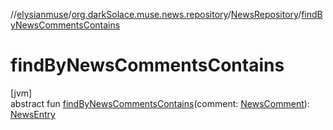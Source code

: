 //[elysianmuse](../../../index.md)/[org.darkSolace.muse.news.repository](../index.md)/[NewsRepository](index.md)/[findByNewsCommentsContains](find-by-news-comments-contains.md)

# findByNewsCommentsContains

[jvm]\
abstract fun [findByNewsCommentsContains](find-by-news-comments-contains.md)(comment: [NewsComment](../../org.darkSolace.muse.news.model/-news-comment/index.md)): [NewsEntry](../../org.darkSolace.muse.news.model/-news-entry/index.md)

